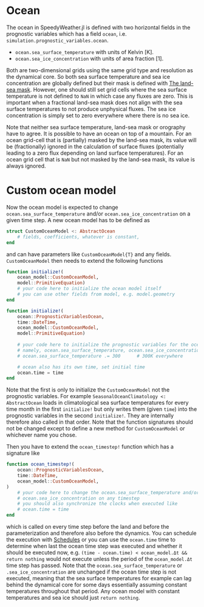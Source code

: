 # Ocean

The ocean in SpeedyWeather.jl is defined with two horizontal fields in the
prognostic variables which has a field `ocean`, i.e. `simulation.prognostic_variables.ocean`.

- `ocean.sea_surface_temperature` with units of Kelvin [K].
- `ocean.sea_ice_concentration` with units of area fraction [1].

Both are two-dimensional grids using the same grid type and resolution as
the dynamical core. So both sea surface temperature and sea ice concentration
are globally defined but their mask is defined with [The land-sea mask](@ref).
However, one should still set grid cells where the sea surface temperature
is not defined to `NaN` in which case any fluxes are zero. This is important
when a fractional land-sea mask does not align with the sea surface
temperatures to not produce unphysical fluxes. The sea ice concentration
is simply set to zero everywhere where there is no sea ice.

Note that neither sea surface temperature, land-sea mask
or orography have to agree. It is possible to have an ocean on top of a mountain.
For an ocean grid-cell that is (partially) masked by the land-sea mask, its value will
be (fractionally) ignored in the calculation of surface fluxes (potentially leading
to a zero flux depending on land surface temperatures). For an ocean grid cell
that is `NaN` but not masked by the land-sea mask, its value is always ignored.

# Custom ocean model

Now the ocean model is expected to change `ocean.sea_surface_temperature`
and/or `ocean.sea_ice_concentration` on a given time step.
A new ocean model has to be defined as

```julia
struct CustomOceanModel <: AbstractOcean
    # fields, coefficients, whatever is constant, 
end
```

and can have parameters like `CustomOceanModel{T}` and any fields. 
`CustomOceanModel` then needs to extend the following functions

```julia
function initialize!(
    ocean_model::CustomOceanModel,
    model::PrimitiveEquation)
    # your code here to initialize the ocean model itself
    # you can use other fields from model, e.g. model.geometry
end

function initialize!(   
    ocean::PrognosticVariablesOcean,
    time::DateTime,
    ocean_model::CustomOceanModel,
    model::PrimitiveEquation)
    
    # your code here to initialize the prognostic variables for the ocean
    # namely, ocean.sea_surface_temperature, ocean.sea_ice_concentration, e.g.
    # ocean.sea_surface_temperature .= 300      # 300K everywhere

    # ocean also has its own time, set initial time
    ocean.time = time
end
```

Note that the first is only to initialize the `CustomOceanModel` not the
prognostic variables. For example `SeasonalOceanClimatology <: AbstractOcean`
loads in climatological sea surface temperatures for every time month in the
first `initialize!` but only writes them (given `time`) into the prognostic
variables in the second `initialize!`. They are internally therefore also
called in that order. Note that the function signatures should not be changed
except to define a new method for `CustomOceanModel` or whichever name you chose.

Then you have to extend the `ocean_timestep!` function which has a signature like
```julia
function ocean_timestep!(
    ocean::PrognosticVariablesOcean,
    time::DateTime,
    ocean_model::CustomOceanModel,
)
    # your code here to change the ocean.sea_surface_temperature and/or
    # ocean.sea_ice_concentration on any timestep
    # you should also synchronize the clocks when executed like
    # ocean.time = time
end
```
which is called on every time step before the land and before the parameterization
and therefore also before the dynamics. You can schedule the execution with
[Schedules](@ref) or you can use the `ocean.time` time to determine when last
the ocean time step was executed and whether it should be executed now, e.g.
`(time - ocean.time) < ocean_model.Δt && return nothing` would not execute
unless the period of the `ocean_model.Δt` time step has passed. Note that
the `ocean.sea_surface_temperature` or `.sea_ice_concentration` are unchanged
if the ocean time step is not executed, meaning that the sea surface temperatures
for example can lag behind the dynamical core for some days essentially assuming
constant temperatures throughout that period. Any ocean
model with constant temperatures and sea ice should just `return nothing`.